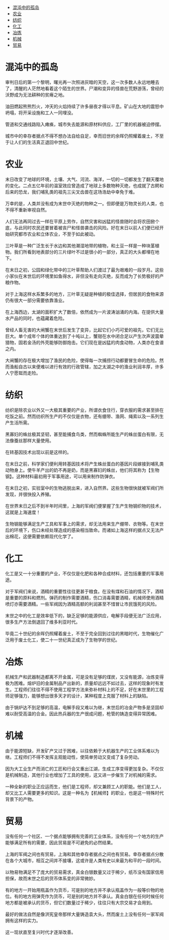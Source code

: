 - [混沌中的孤岛](#混沌中的孤岛)
- [农业](#农业)
- [纺织](#纺织)
- [化工](#化工)
- [冶炼](#冶炼)
- [机械](#机械)
- [贸易](#贸易)

# 混沌中的孤岛
审判日后的第一个黎明，曙光再一次照进灰暗的天空，这一次多数人永远地睡去了，清醒的人茫然地看着这个陌生的世界。尸潮和变异的怪兽在荒野游荡，曾经的沃野成为无法耕种的贫瘠之地。 \
\
油田燃起熊熊烈火，冲天的火焰持续了许多昼夜才得以平息。矿山在大地的震怒中坍塌，将开采设施和工人一同埋没。\
\
管道和交通线路陷入瘫痪，城市失去能源和原材料供应，工厂里的机器被迫停摆。\
\
城市中的幸存者据点不得不想办法自给自足，幸而旧世的余晖仍照耀着废土，不至于让人们的生活真正退回中世纪。
# 农业
末日改变了地球的环境，土壤、大气、河流、海洋，一切的一切都发生了翻天覆地的变化。二点五亿年前的温室效应曾造成了地球上多数物种灭绝，也成就了古鳄和后来的恐龙，我们哺乳类的祖先三尖叉齿兽在这场浩劫中幸免于难。 \
\
万幸的是，人类并没有成为末世中灭绝的物种之一。但即便是万物灵长的人类，也不得不重新审视自然。 \
\
人们无法再同过去一样在平原上劳作，自然灾害和凶猛的怪兽随时会将农田掀个底，与此同时农民还要冒着被丧尸和怪兽袭击的风险。好在末日以前人们便已经开始研究都市农业和立体农业，不至于如此被动。 \
\
三叶草是一种广泛生长于水边和其他潮湿地带的植物，和土豆一样是一种块茎植物。我们所看到地表部分的三片绿叶不过是很小的一部分，真正的大头都埋在地下。 \
\
在末日之初，公园和绿化带中的三叶草帮助人们渡过了最为艰难的一段岁月。这些小家伙在末世后的环境里如鱼得水，非但没有走向灭绝，反而成为了长势极好的产粮作物。 \
\
对于上海这样水系繁多的地方，三叶草无疑是种植的极佳选择，但居民的食物来源仍有很大一部分需要依靠渔业。 \
\
在上海西边，太湖的面积扩大了数倍，依然成为一片波涛汹涌的内海。在提供大量水产品的同时，也蕴藏着危险。 \
\
曾经人畜无害的大闸蟹在末世后发生了变异，比起它们小巧可爱的祖先，它们无比巨大。单个成年个体的体重达到了十吨以上，蟹钳在水中闭合足以产生次声波震晕猎物，固若金汤的外壳能够防御炮击。它们现在是凶猛的肉食动物，人类亦在食谱之内。 \
\
大闸蟹的存在极大增加了渔民的危险，使得每一次捕捞行动都要冒生命的危险。然而渔船自古以来便难以进行有效的行政管辖，加之太湖之中的渔业利润丰厚，许多人宁愿铤而走险。
# 纺织
纺织是除农业以外又一大极其重要的产业，所谓衣食住行，穿衣服的需求甚至排在吃饭之前。然而纺织所生产的不仅仅是衣物，还有绷带、渔网、绳索以及一系列生产生活所需。\
\
黑寡妇的蛛丝极其坚韧，甚至能捕食鸟类，然而蜘蛛所能生产的蛛丝蛋白有限，无法像蚕丝那样大量使用。\
\
在转基因技术出现以前是这样的。 \
\
在末日之前，科学家们便利用转基因技术将产生蛛丝蛋白的基因片段嫁接到哺乳类动物身上。使牛羊产出的奶不再是奶，而是黑寡妇的蛛丝，他们将其称为【生物钢】。这种材料最初用于军事用途，可以用来制作防弹衣。 \
\
在末日之初，实验室中的生物逃脱出来，进入自然界。这些生物很快就被军阀们所发现，并很快投入养殖。 \
\
在世界末日之后不到半年时间里，上海的军阀们便掌握了生产生物钢织物的技术，这就是上海速度！ \
\
生物钢能够满足生产工具和军事上的需求，却无法用来生产绷带、衣物等。在末世后的环境下，伤口未经处理造成的感染相当致命。而诸如上海这样的据点又无法产出棉花，这便需要依赖现代化学了。
# 化工
化工是又一十分重要的产业，不仅仅是化肥和各种合成材料，还包括重要的军事用途。 \
\
对于军阀们来说，酒精的重要性往往更甚于粮食。在没有煤和石油的情况下，酒精是重要的原料和燃剂。弹药的制作需要酒精，伤口消毒需要酒精，机械师使用酒精喷灯亦需要酒精。一些军阀因为酒精高额的利润甚至不惜冒让市民饿死的风险。 \
\
末世之中的化工是效率低下的，缺乏足够的能源供应，电解手段便无法广泛应用，很多生产方法倒退回了维多利亚时代。 \
\
毕竟二十世纪的余晖仍照耀着废土，不至于完全回到过往的黑暗时代，生物催化广泛用于废土化工，使二十一世纪真正成为了生物学的世纪。
# 冶炼
机械生产和武器制造都离不开金属，可是没有足够的煤炭，又没有能源，冶炼变得极为困难。熔炉旧的金属制品产出新的，质量却远远不如过去，这样的现象时有发生。工程师们往往不得不使用工程学方法来弥补材料上的不足，好在末世里的工程师足够强力，能够想出很多天才的设计，某种程度上克服了材料上的缺陷。 \
\
由于锅炉达不到足够的高温，电解手段又难以为继，末世后的冶金产物多是坚固却难以耐受高温的合金。因此热兵器的生产很成问题，枪管的铸造变得异常困难。
# 机械
由于能源短缺，开发矿产又过于困难，以往依赖于大机器生产的工业体系难以为继。工程师们不得不发挥主观能动性，使简单劳动又变成了复杂劳动。 \
\
因为大工业生产而消亡的工匠和行会又重出江湖，生成工序变得更加复杂。不仅仅是机械制造，其他行业也增加了工具的使用，这又进一步催生了对机械的需求。 \
\
一种全新的职业正应运而生，他们是工程师，却又兼顾工人的职能。他们是工人，却又比工人需要更多的知识。这是一种名为【机械师】的职业，也是这一特殊时代背景下的产物。
# 贸易
没有任何一个社区、一个据点能够拥有完善的工业体系，没有任何一个地方的生产能够满足所有的需要，因此贸易是不可避免的必然结果。 \
\
上海的军阀之间也有贸易，上海和其他幸存者据点之间也有贸易。幸存者据点分散在各个大城市，相互之间并不接壤，这或许是人类有史以来最为和平的一段时间。 \
\
以物易物满足不了庞大的贸易需求，真金白银数量又过于稀少，纸币没有国家信用担保，故而末世之后的货币体系变的非常微妙。 \
\
有的地方一开始用瓶盖作为货币，可是别的地方并不承认瓶盖作为一般等价物的地位。有的地方用弹壳作为货币，可是别的地方并不承认。真金白银在任何时候任何地方都是被承认的货币，但它们数量过于稀少，往往只有大宗交易才会用到。 \
\
最好的做法自然是像洪宪皇帝那样大量铸造袁大头，然而废土上没有任何一家军阀拥有这样的实力。 \
\
这一现状直至复兴时代才逐渐改善。